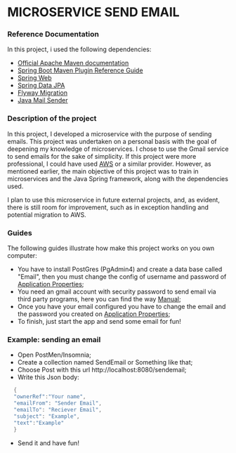 # MICROSERVICE SEND EMAIL

### Reference Documentation
In this project, i used the following dependencies:

* [Official Apache Maven documentation](https://maven.apache.org/guides/index.html)
* [Spring Boot Maven Plugin Reference Guide](https://docs.spring.io/spring-boot/docs/3.2.2/maven-plugin/reference/html/)
* [Spring Web](https://docs.spring.io/spring-boot/docs/3.2.2/reference/htmlsingle/index.html#web)
* [Spring Data JPA](https://docs.spring.io/spring-boot/docs/3.2.2/reference/htmlsingle/index.html#data.sql.jpa-and-spring-data)
* [Flyway Migration](https://docs.spring.io/spring-boot/docs/3.2.2/reference/htmlsingle/index.html#howto.data-initialization.migration-tool.flyway)
* [Java Mail Sender](https://docs.spring.io/spring-boot/docs/3.2.2/reference/htmlsingle/index.html#io.email)
### Description of the project

In this project, I developed a microservice with the purpose of sending emails. This project was undertaken on a personal basis with the goal of deepening my knowledge of microservices. I chose to use the Gmail service to send emails for the sake of simplicity. If this project were more professional, I could have used [AWS](https://aws.amazon.com/) or a similar provider. However, as mentioned earlier, the main objective of this project was to train in microservices and the Java Spring framework, along with the dependencies used.

I plan to use this microservice in future external projects, and, as evident, there is still room for improvement, such as in exception handling and potential migration to AWS.
### Guides
The following guides illustrate how make this project works on you own computer:

* You have to install PostGres (PgAdmin4) and create a data base called "Email", then you must change the config of username and password of [Application Properties](src/main/resources/application.properties);
* You need an gmail account with security password to send email via third party programs, here you can find the way [Manual](https://support.google.com/accounts/answer/185833);
* Once you have your email configured you have to change the email and the password you created on [Application Properties](src/main/resources/application.properties);
* To finish, just start the app and send some email for fun!

### Example: sending an email

* Open PostMen/Insomnia;
* Create a collection named SendEmail or Something like that;
* Choose Post with this url http://localhost:8080/sendemail;
* Write this Json body:
``` java
  {
  "ownerRef":"Your name",
  "emailFrom": "Sender Email",
  "emailTo": "Reciever Email",
  "subject": "Example",
  "text":"Example"
  }
  ```
* Send it and have fun!
